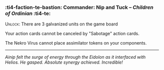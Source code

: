 ### :ti4-faction-te-bastion: **Commander**: Nip and Tuck – _Children of Ordinian_ :ti4-te:

<span style="font-variant:small-caps;">Unlock</span>: There are 3 galvanized units on the game board

Your action cards cannot be canceled by "Sabotage" action cards.

The Nekro Virus cannot place assimilator tokens on your components.

---

_Ainip felt the surge of energy through the Eidolon as it interfaced with Helios.
He gasped.
Absolute synergy achieved.
Incredible!_